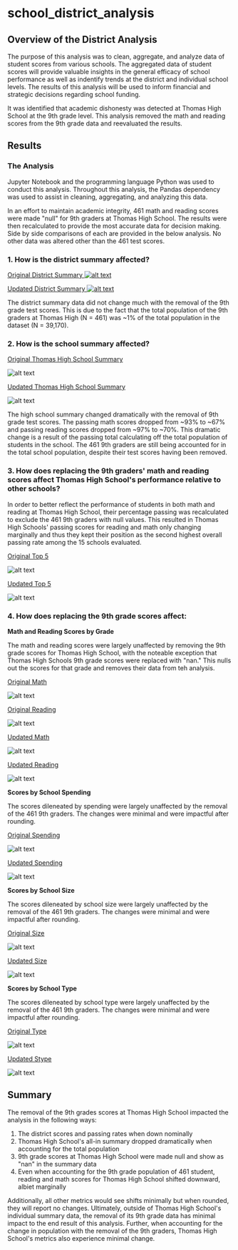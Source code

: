 # school_district_analysis

## Overview of the District Analysis

The purpose of this analysis was to clean, aggregate, and analyze data of student scores from various schools. The aggregated data of student scores will provide valuable insights in the general efficacy of school performance as well as indentify trends at the district and individual school levels. The results of this analysis will be used to inform financial and strategic decisions regarding school funding.

It was identified that academic dishonesty was detected at Thomas High School at the 9th grade level. This analysis removed the math and reading scores from the 9th grade data and reevaluated the results. 

## Results

### The Analysis

Jupyter Notebook and the programming language Python was used to conduct this analysis. Throughout this analysis, the Pandas dependency was used to assist in cleaning, aggregating, and analyzing this data.

In an effort to maintain academic integrity, 461 math and reading scores were made "null" for 9th graders at Thomas High School. The results were then recalculated to provide the most accurate data for decision making. Side by side comparisons of each are provided in the below analysis. No other data was altered other than the 461 test scores.

### 1. How is the district summary affected?

<ins>Original District Summary
![alt text](https://github.com/sever1sd/school_district_analysis/blob/ab5c1c29483ff655b7c1d34223be346ec1b08dff/Resources/Original%20District.png)

<ins>Updated District Summary
![alt text](https://github.com/sever1sd/school_district_analysis/blob/ab5c1c29483ff655b7c1d34223be346ec1b08dff/Resources/Updated%20District.png)

The district summary data did not change much with the removal of the 9th grade test scores. This is due to the fact that the total population of the 9th graders at Thomas High (N = 461) was ~1% of the total population in the dataset (N = 39,170). 

### 2. How is the school summary affected?

<ins>Original Thomas High School Summary
  
![alt text](https://github.com/sever1sd/school_district_analysis/blob/ab5c1c29483ff655b7c1d34223be346ec1b08dff/Resources/Original_THS%20Summary.png)

<ins>Updated Thomas High School Summary
  
![alt text](https://github.com/sever1sd/school_district_analysis/blob/ab5c1c29483ff655b7c1d34223be346ec1b08dff/Resources/Updated_THS%20Summary.png)

The high school summary changed dramatically with the removal of 9th grade test scores. The passing math scores dropped from ~93% to ~67% and passing reading scores dropped from ~97% to ~70%. This dramatic change is a result of the passing total calculating off the total population of students in the school. The 461 9th graders are still being accounted for in the total school population, despite their test scores having been removed.

### 3. How does replacing the 9th graders' math and reading scores affect Thomas High School's performance relative to other schools?

In order to better reflect the performance of students in both math and reading at Thomas High School, their percentage passing was recalculated to exclude the 461 9th graders with null values. This resulted in Thomas High Schools' passing scores for reading and math only changing marginally and thus they kept their position as the second highest overall passing rate among the 15 schools evaluated.

<ins>Original Top 5
  
![alt text](https://github.com/sever1sd/school_district_analysis/blob/40a2248f8412abf8b783121cb84fd80ad5df56fd/Resources/Original_Top%205.png)

<ins>Updated Top 5
  
![alt text](https://github.com/sever1sd/school_district_analysis/blob/40a2248f8412abf8b783121cb84fd80ad5df56fd/Resources/Updated_Top%205.png)


### 4. How does replacing the 9th grade scores affect:

**Math and Reading Scores by Grade**

The math and reading scores were largely unaffected by removing the 9th grade scores for Thomas High School, with the noteable exception that Thomas High Schools 9th grade scores were replaced with "nan." This nulls out the scores for that grade and removes their data from teh analysis.

<ins>Original Math
  
![alt text](https://github.com/sever1sd/school_district_analysis/blob/40a2248f8412abf8b783121cb84fd80ad5df56fd/Resources/Original%20Math.png)

<ins> Original Reading
  
![alt text](https://github.com/sever1sd/school_district_analysis/blob/40a2248f8412abf8b783121cb84fd80ad5df56fd/Resources/Original%20Reading.png)

<ins>Updated Math
  
![alt text](https://github.com/sever1sd/school_district_analysis/blob/40a2248f8412abf8b783121cb84fd80ad5df56fd/Resources/Updated%20Math.png)

<ins>Updated Reading
  
![alt text](https://github.com/sever1sd/school_district_analysis/blob/40a2248f8412abf8b783121cb84fd80ad5df56fd/Resources/Updated%20Reading.png)

**Scores by School Spending**

The scores dileneated by spending were largely unaffected by the removal of the 461 9th graders. The changes were minimal and were impactful after rounding.

<ins>Original Spending
  
![alt text](https://github.com/sever1sd/school_district_analysis/blob/40a2248f8412abf8b783121cb84fd80ad5df56fd/Resources/Original%20Spending.png)

<ins>Updated Spending
  
![alt text](https://github.com/sever1sd/school_district_analysis/blob/40a2248f8412abf8b783121cb84fd80ad5df56fd/Resources/Updated%20Spending.png)

**Scores by School Size**

The scores dileneated by school size were largely unaffected by the removal of the 461 9th graders. The changes were minimal and were impactful after rounding.

<ins>Original Size
  
![alt text](https://github.com/sever1sd/school_district_analysis/blob/40a2248f8412abf8b783121cb84fd80ad5df56fd/Resources/Original%20Size.png)

<ins>Updated Size
  
![alt text](https://github.com/sever1sd/school_district_analysis/blob/40a2248f8412abf8b783121cb84fd80ad5df56fd/Resources/Updated%20Size.png)


**Scores by School Type**

The scores dileneated by school type were largely unaffected by the removal of the 461 9th graders. The changes were minimal and were impactful after rounding.

<ins>Original Type
  
![alt text](https://github.com/sever1sd/school_district_analysis/blob/40a2248f8412abf8b783121cb84fd80ad5df56fd/Resources/Original%20Type.png)

<ins>Updated Stype
  
![alt text](https://github.com/sever1sd/school_district_analysis/blob/40a2248f8412abf8b783121cb84fd80ad5df56fd/Resources/Updated%20Type.png)

## Summary

The removal of the 9th grades scores at Thomas High School impacted the analysis in the following ways:

1. The district scores and passing rates when down nominally
2. Thomas High School's all-in summary dropped dramatically when accounting for the total population
3. 9th grade scores at Thomas High School were made null and show as "nan" in the summary data
4. Even when accounting for the 9th grade population of 461 student, reading and math scores for Thomas High School shifted downward, albiet marginally


Additionally, all other metrics would see shifts minimally but when rounded, they will report no changes. Ultimately, outside of Thomas High School's individual summary data, the removal of its 9th grade data has minimal impact to the end result of this analysis. Further, when accounting for the change in population with the removal of the 9th graders, Thomas High School's metrics also experience minimal change. 
